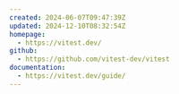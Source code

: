 ```yaml
---
created: 2024-06-07T09:47:39Z
updated: 2024-12-10T08:32:54Z
homepage:
  - https://vitest.dev/
github:
  - https://github.com/vitest-dev/vitest
documentation:
  - https://vitest.dev/guide/
---
```

